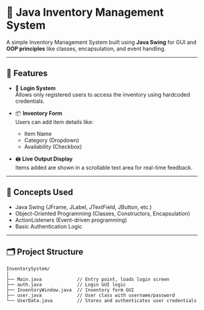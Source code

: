 # 🧾 Java Inventory Management System

A simple Inventory Management System built using **Java Swing** for GUI and **OOP principles** like classes, encapsulation, and event handling.

---

## 🚀 Features

- 🔐 **Login System**  
  Allows only registered users to access the inventory using hardcoded credentials.

- 📦 **Inventory Form**  
  Users can add item details like:
  - Item Name
  - Category (Dropdown)
  - Availability (Checkbox)

- 🖨️ **Live Output Display**  
  Items added are shown in a scrollable text area for real-time feedback.

---

## 🧠 Concepts Used

- Java Swing (JFrame, JLabel, JTextField, JButton, etc.)
- Object-Oriented Programming (Classes, Constructors, Encapsulation)
- ActionListeners (Event-driven programming)
- Basic Authentication Logic

---

## 🗂️ Project Structure

```plaintext
InventorySystem/
│
├── Main.java             // Entry point, loads login screen
├── auth.java             // Login GUI logic
├── InventoryWindow.java  // Inventory form GUI
├── user.java             // User class with username/password
└── UserData.java         // Stores and authenticates user credentials
